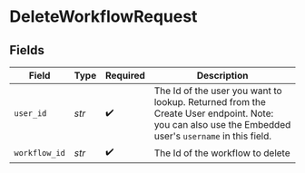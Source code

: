 # DeleteWorkflowRequest


## Fields

| Field                                                                                                                                               | Type                                                                                                                                                | Required                                                                                                                                            | Description                                                                                                                                         |
| --------------------------------------------------------------------------------------------------------------------------------------------------- | --------------------------------------------------------------------------------------------------------------------------------------------------- | --------------------------------------------------------------------------------------------------------------------------------------------------- | --------------------------------------------------------------------------------------------------------------------------------------------------- |
| `user_id`                                                                                                                                           | *str*                                                                                                                                               | :heavy_check_mark:                                                                                                                                  | The Id of the user you want to lookup. Returned from the Create User endpoint. Note: you can also use the Embedded user's `username` in this field. |
| `workflow_id`                                                                                                                                       | *str*                                                                                                                                               | :heavy_check_mark:                                                                                                                                  | The Id of the workflow to delete                                                                                                                    |